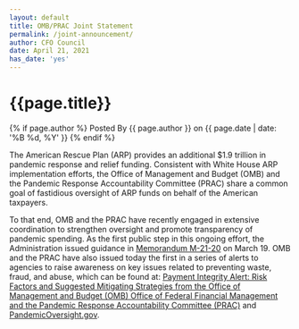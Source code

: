 ```yaml
---
layout: default
title: OMB/PRAC Joint Statement
permalink: /joint-announcement/
author: CFO Council 
date: April 21, 2021
has_date: 'yes'
---
```


<div class="usa-layout-docs__main desktop:grid-col-12">
    <div class="grid-container font-sans-sm">
        <div class="grid-row grid-gap">
            <div class="usa-layout-docs__main desktop:grid-col-12 font-sans-sm">
                <h1 class="column-centered-heading">{{page.title}}</h1>
                <div class="text-base margin-bottom-2">
                    <div class="margin-top-neg-105">
                        {% if page.author %}
                       Posted By <span class="text-bold">{{ page.author }}</span> on {{ page.date | date: '%B %d, %Y' }}
                        {% endif %}
                    </div>
                </div>
                <p>The American Rescue Plan (ARP) provides an additional $1.9 trillion in pandemic response and relief funding. Consistent with White House ARP implementation efforts, the Office of Management and Budget (OMB) and the Pandemic Response Accountability Committee (PRAC) share a common goal of fastidious oversight of ARP funds on behalf of the American taxpayers.</p>
                <p>To that end, OMB and the PRAC have recently engaged in extensive coordination to strengthen oversight and promote transparency of pandemic spending. As the first public step in this ongoing effort, the Administration issued guidance in <a href="https://www.whitehouse.gov/wp-content/uploads/2021/03/M_21_20.pdf" target="_blank">Memorandum M-21-20</a> on March 19. OMB and the PRAC have also issued today the first in a series of alerts to agencies to raise awareness on key issues related to preventing waste, fraud, and abuse, which can be found at: <a href="https://www.cfo.gov/payment-integrity-alert-prac/" target="_blank">Payment Integrity Alert: Risk Factors and Suggested Mitigating Strategies from the Office of Management and Budget (OMB) Office of Federal Financial Management and the Pandemic Response Accountability Committee (PRAC)</a> and <a href="https://www.pandemicoversight.gov/media/file/omb-and-prac-payment-integrity-alert" target="_blank">PandemicOversight.gov</a>.</p>
            </div>
        </div>
    </div>
</div>


